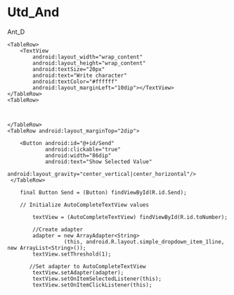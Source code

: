 Utd_And
=======

Ant_D<?xml version="1.0" encoding="utf-8"?>
<TableLayout xmlns:android="http://schemas.android.com/apk/res/android"
    android:layout_width="fill_parent"
    android:layout_height="fill_parent"
    android:background="#000000" >
 
    <TableRow>
        <TextView
            android:layout_width="wrap_content"
            android:layout_height="wrap_content"
            android:textSize="20px"
            android:text="Write character"
            android:textColor="#ffffff"
            android:layout_marginLeft="10dip"></TextView>
    </TableRow>       
    <TableRow>
         
      
         
    </TableRow>
    <TableRow android:layout_marginTop="2dip">
         
        <Button android:id="@+id/Send"
                android:clickable="true"
                android:width="86dip"
                android:text="Show Selected Value"
                android:layout_gravity="center_vertical|center_horizontal"/>  
     </TableRow>
    
        final Button Send = (Button) findViewById(R.id.Send);
          
        // Initialize AutoCompleteTextView values
         
            textView = (AutoCompleteTextView) findViewById(R.id.toNumber);
             
            //Create adapter    
            adapter = new ArrayAdapter<String>
                      (this, android.R.layout.simple_dropdown_item_1line, new ArrayList<String>());
            textView.setThreshold(1);
             
           //Set adapter to AutoCompleteTextView
            textView.setAdapter(adapter);
            textView.setOnItemSelectedListener(this);
            textView.setOnItemClickListener(this);
</TableLayout>
